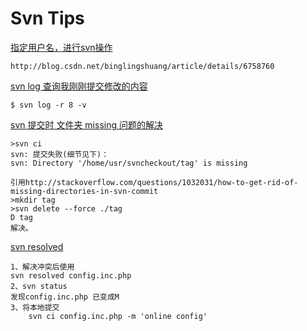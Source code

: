# Svn Tips
[指定用户名，进行svn操作](http://blog.csdn.net/binglingshuang/article/details/6758760)

	http://blog.csdn.net/binglingshuang/article/details/6758760
	

[svn log 查询我刚刚提交修改的内容]("http://www.blogdaren.com/post-1556.html")

	$ svn log -r 8 -v


[svn 提交时 文件夹 missing 问题的解决]("http://www.cppblog.com/elprup/archive/2010/11/07/132837.html")

	>svn ci
	svn: 提交失败(细节见下)：
	svn: Directory '/home/usr/svncheckout/tag' is missing

	引用http://stackoverflow.com/questions/1032031/how-to-get-rid-of-missing-directories-in-svn-commit
	>mkdir tag
	>svn delete --force ./tag
	D tag
	解决。

[svn resolved]("http://wangqiaowqo.iteye.com/blog/1396306")

	1、解决冲突后使用 
	svn resolved config.inc.php 
	2、svn status 
	发现config.inc.php 已变成M 
	3、将本地提交 
		svn ci config.inc.php -m 'online config'
